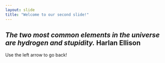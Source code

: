 ```yaml
---
layout: slide
title: "Welcome to our second slide!"
---
```

*The two most common elements in the universe are hydrogen and stupidity.* Harlan Ellison
---
Use the left arrow to go back!
